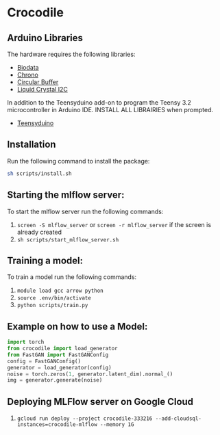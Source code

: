 # Crocodile

## Arduino Libraries

The hardware requires the following libraries:

- [Biodata](https://github.com/eringee/Biodata)
- [Chrono](https://github.com/SofaPirate/Chrono)
- [Circular Buffer](https://github.com/rlogiacco/CircularBuffer)
- [Liquid Crystal I2C](https://www.arduino.cc/reference/en/libraries/liquidcrystal-i2c/)

In addition to the Teensyduino add-on to program the Teensy 3.2 microcontroller in Arduino IDE. INSTALL ALL LIBRAIRIES when prompted.

- [Teensyduino](https://www.pjrc.com/teensy/teensyduino.html)

## Installation

Run the following command to install the package:

```bash
sh scripts/install.sh
```

## Starting the mlflow server:

To start the mlflow server run the following commands:

1. `screen -S mlflow_server` or `screen -r mlflow_server` if the screen is already created
2. `sh scripts/start_mlflow_server.sh`

## Training a model:

To train a model run the following commands:

1. `module load gcc arrow python`
2. `source .env/bin/activate`
3. `python scripts/train.py`

## Example on how to use a Model:

```python
import torch
from crocodile import load_generator
from FastGAN import FastGANConfig
config = FastGANConfig()
generator = load_generator(config)
noise = torch.zeros(1, generator.latent_dim).normal_()
img = generator.generate(noise)
```

## Deploying MLFlow server on Google Cloud

1. `gcloud run deploy --project crocodile-333216 --add-cloudsql-instances=crocodile-mlflow --memory 1G`
